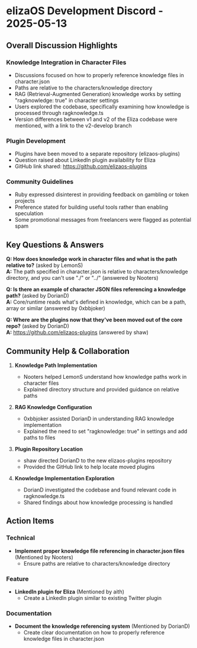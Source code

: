 # elizaOS Development Discord - 2025-05-13

## Overall Discussion Highlights

### Knowledge Integration in Character Files
- Discussions focused on how to properly reference knowledge files in character.json
- Paths are relative to the characters/knowledge directory
- RAG (Retrieval-Augmented Generation) knowledge works by setting "ragknowledge: true" in character settings
- Users explored the codebase, specifically examining how knowledge is processed through ragknowledge.ts
- Version differences between v1 and v2 of the Eliza codebase were mentioned, with a link to the v2-develop branch

### Plugin Development
- Plugins have been moved to a separate repository (elizaos-plugins)
- Question raised about LinkedIn plugin availability for Eliza
- GitHub link shared: https://github.com/elizaos-plugins

### Community Guidelines
- Ruby expressed disinterest in providing feedback on gambling or token projects
- Preference stated for building useful tools rather than enabling speculation
- Some promotional messages from freelancers were flagged as potential spam

## Key Questions & Answers

**Q: How does knowledge work in character files and what is the path relative to?** (asked by LemonS)  
**A:** The path specified in character.json is relative to characters/knowledge directory, and you can't use "./" or "../" (answered by Nooters)

**Q: Is there an example of character JSON files referencing a knowledge path?** (asked by DorianD)  
**A:** Core/runtime reads what's defined in knowledge, which can be a path, array or similar (answered by 0xbbjoker)

**Q: Where are the plugins now that they've been moved out of the core repo?** (asked by DorianD)  
**A:** https://github.com/elizaos-plugins (answered by shaw)

## Community Help & Collaboration

1. **Knowledge Path Implementation**
   - Nooters helped LemonS understand how knowledge paths work in character files
   - Explained directory structure and provided guidance on relative paths

2. **RAG Knowledge Configuration**
   - 0xbbjoker assisted DorianD in understanding RAG knowledge implementation
   - Explained the need to set "ragknowledge: true" in settings and add paths to files

3. **Plugin Repository Location**
   - shaw directed DorianD to the new elizaos-plugins repository
   - Provided the GitHub link to help locate moved plugins

4. **Knowledge Implementation Exploration**
   - DorianD investigated the codebase and found relevant code in ragknowledge.ts
   - Shared findings about how knowledge processing is handled

## Action Items

### Technical
- **Implement proper knowledge file referencing in character.json files** (Mentioned by Nooters)
  - Ensure paths are relative to characters/knowledge directory

### Feature
- **LinkedIn plugin for Eliza** (Mentioned by aith)
  - Create a LinkedIn plugin similar to existing Twitter plugin

### Documentation
- **Document the knowledge referencing system** (Mentioned by DorianD)
  - Create clear documentation on how to properly reference knowledge files in character.json